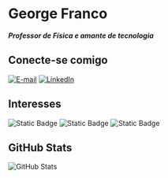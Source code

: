 # George Franco

***Professor de Física e amante de tecnologia***

## Conecte-se comigo
[![E-mail](https://img.shields.io/badge/-Email-000?style=for-the-badge&logo=microsoft-outlook&logoColor=E94D5F)](mailto:prof.george.franco@gmail.com)
[![LinkedIn](https://img.shields.io/badge/-LinkedIn-000?style=for-the-badge&logo=linkedin&logoColor=30A3DC)](https://www.linkedin.com/in/prof-george-franco/)


## Interesses
![Static Badge](https://img.shields.io/badge/Python-000?style=for-the-badge&logo=python&logoColor=FE6100)
![Static Badge](https://img.shields.io/badge/Data%20Science-000?style=for-the-badge&logo=r&logoColor=288CFE)
![Static Badge](https://img.shields.io/badge/C%2B%2B%20C%23-710E08?style=for-the-badge&logo=c)


## GitHub Stats
![GitHub Stats](https://github-readme-stats.vercel.app/api?username=ProfGeorgeFranco&theme=transparent&bg_color=000&border_color=30A3DC&show_icons=true&icon_color=30A3DC&title_color=E94D5F&text_color=FFF)
